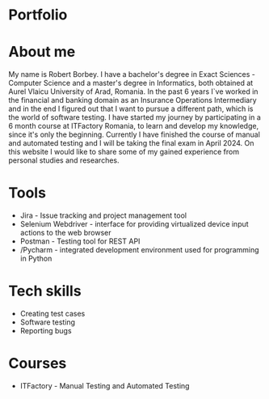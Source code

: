 # Portfolio

# About me

My name is Robert Borbey. I have a bachelor's degree in Exact Sciences - Computer Science and a master's degree in Informatics, both obtained at Aurel Vlaicu University of Arad, Romania. In the past 6 years I`ve worked in the financial and banking domain as an Insurance Operations Intermediary and in the end I figured out that I want to pursue a different path, which is the world of software testing. I have started my journey by participating in a 6 month course at ITFactory Romania, to learn and develop my knowledge, since it's only the beginning. Currently I have finished the course of manual and automated testing and I will be taking the final exam in April 2024. On this website I would like to share some of my gained experience from personal studies and researches.

# Tools
* Jira - Issue tracking and project management tool
* Selenium Webdriver - interface for providing virtualized device input actions to the web browser
* Postman - Testing tool for REST API
* /Pycharm - integrated development environment used for programming in Python

# Tech skills
* Creating test cases
* Software testing
* Reporting bugs

# Courses
* ITFactory - Manual Testing and Automated Testing
